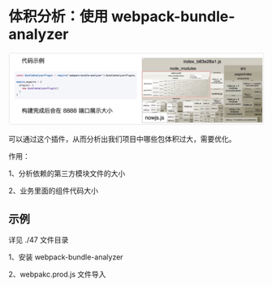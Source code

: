 # 体积分析：使用 webpack-bundle-analyzer

![](../README_files/chapter05/iShot_2023-08-14_10.31.52.png)

可以通过这个插件，从而分析出我们项目中哪些包体积过大，需要优化。

作用：

1、分析依赖的第三方模块文件的大小

2、业务里面的组件代码大小

## 示例

详见 ./47 文件目录

1、安装 webpack-bundle-analyzer

2、webpakc.prod.js 文件导入